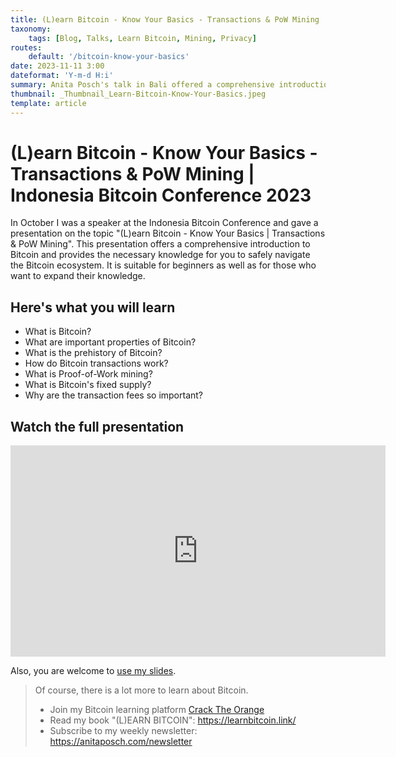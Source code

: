 ```yaml
---
title: (L)earn Bitcoin - Know Your Basics - Transactions & PoW Mining | Indonesia Bitcoin Conference 2023
taxonomy:
    tags: [Blog, Talks, Learn Bitcoin, Mining, Privacy]
routes:
    default: '/bitcoin-know-your-basics'
date: 2023-11-11 3:00
dateformat: 'Y-m-d H:i'
summary: Anita Posch's talk in Bali offered a comprehensive introduction to the basics of Bitcoin, incl. its prehistory, transactions, and PoW mining.
thumbnail: _Thumbnail_Learn-Bitcoin-Know-Your-Basics.jpeg
template: article
---
```


# (L)earn Bitcoin - Know Your Basics - Transactions & PoW Mining | Indonesia Bitcoin Conference 2023

In October I was a speaker at the Indonesia Bitcoin Conference and gave a presentation on the topic "(L)earn Bitcoin - Know Your Basics | Transactions & PoW Mining". This presentation offers a comprehensive introduction to Bitcoin and provides the necessary knowledge for you to safely navigate the Bitcoin ecosystem. It is suitable for beginners as well as for those who want to expand their knowledge. 

## Here's what you will learn
* What is Bitcoin?
* What are important properties of Bitcoin?
* What is the prehistory of Bitcoin?
* How do Bitcoin transactions work?
* What is Proof-of-Work mining?
* What is Bitcoin's fixed supply?
* Why are the transaction fees so important?

## Watch the full presentation

<iframe src="https://player.vimeo.com/video/881548035?h=8a42a468f3&amp;badge=0&amp;autopause=0&amp;quality_selector=1&amp;player_id=0&amp;app_id=58479" width="600" height="338" frameborder="0" allow="autoplay; fullscreen; picture-in-picture" title="(L)earn Bitcoin - Know Your Basics - Transactions &amp; PoW Mining | Indonesia Bitcoin Conference 2023"></iframe>

Also, you are welcome to [use my slides](https://docs.google.com/presentation/d/1yatyOol6-arHw9ru5ZOWd26BRd2fNJoyYsE6p9UdsEc/edit#slide=id.g2606d3ba240_0_3).

> Of course, there is a lot more to learn about Bitcoin.
> * Join my Bitcoin learning platform [Crack The Orange](https://cracktheorange.com)
> * Read my book "(L)EARN BITCOIN": https://learnbitcoin.link/
> * Subscribe to my weekly newsletter: https://anitaposch.com/newsletter
